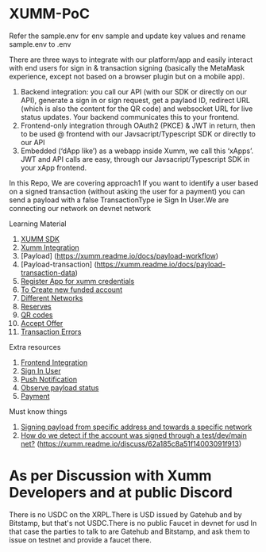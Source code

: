 # XUMM-PoC

Refer the sample.env for env sample and update key values and rename sample.env to .env

There are three ways to integrate  with our platform/app and easily interact with end users for sign in & transaction signing (basically the MetaMask experience, except not based on a browser plugin but on a mobile app).

1. Backend integration: you call our API (with our SDK or directly on our API), generate a sign in or sign request, get a paylaod ID, redirect URL (which is also the content for the QR code) and websocket URL for live status updates. Your backend communicates this to your frontend.
2. Frontend-only integration through OAuth2 (PKCE) & JWT in return, then to be used @ frontend with our Javsacript/Typescript SDK or directly to our API
3. Embedded (‘dApp like’) as a webapp inside Xumm, we call this ‘xApps’. JWT and API calls are easy, through our Javsacript/Typescript SDK in your xApp frontend.
   
In this Repo, We are covering approach1
If you want to identify a user based on a signed transaction (without asking the user for a payment) you can send a payload with a false TransactionType ie Sign In User.We are connecting our network on devnet network

Learning Material
 1. [XUMM SDK](https://dev.to/wietse/xumm-sdk-1-get-your-xumm-api-credentials-5c3i)
 2. [Xumm Integration](https://www.youtube.com/watch?v=skHP3nLNlEQ)
 3. [Payload] (https://xumm.readme.io/docs/payload-workflow)
 4. [Payload-transaction] (https://xumm.readme.io/docs/payload-transaction-data)
 5. [Register App for xumm credentials](https://xumm.readme.io/docs/register-your-app)
 6. [To Create new funded account](https://xrpl.org/xrp-testnet-faucet.html)
 7. [Different Networks](https://xrpl.org/parallel-networks.html)
 8. [Reserves](https://xrpl.org/reserves.html#reserves)
 9. [QR codes](https://xumm.readme.io/docs/payload-response-resources)
 10. [Accept Offer](https://xrpl.org/nftokenacceptoffer.html#nftokenacceptoffer)
 11. [Transaction Errors](https://xrpl.org/transaction-results.html)
   
Extra resources
1. [Frontend Integration](https://oauth2-pkce-demo.xumm.dev/)
2. [Sign In User](https://xumm.readme.io/docs/user-sign-in)
3. [Push Notification](https://xumm.readme.io/docs/pushing-sign-requests)
4. [Observe payload status](https://xumm.readme.io/docs/payload-status)
5. [Payment](https://xrpl.org/payment.html#payment)
   
Must know things
1. [Signing payload from specific address and towards a specific network](https://xumm.readme.io/discuss/62d91b5f2dc143006b3ee8cb)
2. [How do we detect if the account was signed through a test/dev/main net?](https://xumm.readme.io/discuss/62a3229d84de520013cdc948)
(https://xumm.readme.io/discuss/62a185c8a51f14003091f913)

# As per Discussion with Xumm Developers and at public Discord
There is no USDC on the XRPL.There is USD issued by Gatehub and by Bitstamp, but that's not USDC.There is no public Faucet in devnet for usd
In that case the parties to talk to are Gatehub and Bitstamp, and ask them to issue on testnet and provide a faucet there.